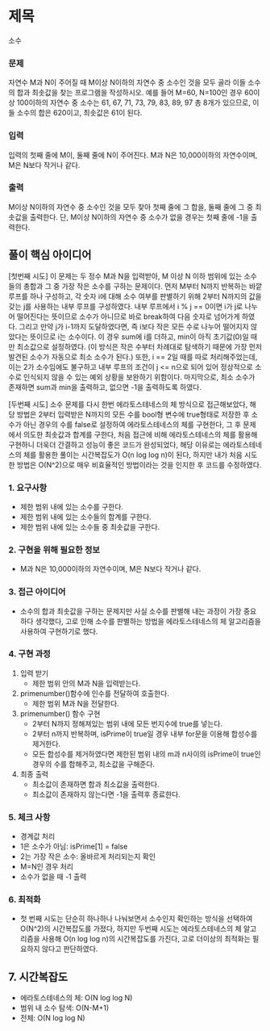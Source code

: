 # 제목
소수
  

### 문제
자연수 M과 N이 주어질 때 M이상 N이하의 자연수 중 소수인 것을 모두 골라 이들 소수의 합과 최솟값을 찾는 프로그램을 작성하시오.
예를 들어 M=60, N=100인 경우 60이상 100이하의 자연수 중 소수는 61, 67, 71, 73, 79, 83, 89, 97 총 8개가 있으므로, 이들 소수의 합은 620이고, 최솟값은 61이 된다.

### 입력
입력의 첫째 줄에 M이, 둘째 줄에 N이 주어진다.
M과 N은 10,000이하의 자연수이며, M은 N보다 작거나 같다.

### 출력
M이상 N이하의 자연수 중 소수인 것을 모두 찾아 첫째 줄에 그 합을, 둘째 줄에 그 중 최솟값을 출력한다.
단, M이상 N이하의 자연수 중 소수가 없을 경우는 첫째 줄에 -1을 출력한다.

## 풀이 핵심 아이디어
[첫번째 시도]
이 문제는 두 정수 M과 N을 입력받아, M 이상 N 이하 범위에 있는 소수들의 총합과 그 중 가장 작은 소수를 구하는 문제이다.
먼저 M부터 N까지 반복하는 바깥 루프를 하나 구성하고, 각 숫자 i에 대해 소수 여부를 판별하기 위해 2부터 N까지의 값을 갖는 j를 사용하는 내부 루프를 구성하였다.
내부 루프에서 i % j == 0이면 i가 j로 나누어 떨어진다는 뜻이므로 소수가 아니므로 바로 break하여 다음 숫자로 넘어가게 하였다.
그리고 만약 j가 i-1까지 도달하였다면, 즉 i보다 작은 모든 수로 나누어 떨어지지 않았다는 뜻이므로 i는 소수이다.
이 경우 sum에 i를 더하고, min이 아직 초기값(0)일 때만 최소값으로 설정하였다.
(이 방식은 작은 수부터 차례대로 탐색하기 때문에 가장 먼저 발견된 소수가 자동으로 최소 소수가 된다.)
또한, i == 2일 때를 따로 처리해주었는데, 이는 2가 소수임에도 불구하고 내부 루프의 조건이 j <= n으로 되어 있어 정상적으로 소수로 인식되지 않을 수 있는 예외 상황을 보완하기 위함이다.
마지막으로, 최소 소수가 존재하면 sum과 min을 출력하고, 없으면 -1을 출력하도록 하였다.

[두번째 시도]
소수 문제를 다시 한번 에라토스테네스의 체 방식으로 접근해보았다, 해당 방법은 2부터 입력받은 N까지의 모든 수를 bool형 변수에 true형태로 저장한 후 소수가 아닌 경우의 수를 false로 설정하여 에라토스테네스의 체를 구현한다, 그 후 문제에서 의도한 최솟값과 합계를 구한다, 처음 접근에 비해 에라토스테네스의 체를 활용해 구현하니 더욱더 간결하고 성능이 좋은 코드가 완성되었다, 해당 이유로는 에라토스테네스의 체를 활용한 풀이는 시간복잡도가 O(n log log n)이 된다, 하지만 내가 처음 시도한 방법은 O(N^2)으로 매우 비효율적인 방법이라는 것을 인지한 후 코드를 수정하였다.

### 1. 요구사항
- 제한 범위 내에 있는 소수를 구한다.
- 제한 범위 내에 있는 소수들의 합계를 구한다.
- 제한 범위 내에 있는 소수들 중 최솟값을 구한다.

### 2. 구현을 위해 필요한 정보
- M과 N은 10,000이하의 자연수이며, M은 N보다 작거나 같다.

### 3. 접근 아이디어
- 소수의 합과 최솟값을 구하는 문제지만 사실 소수를 판별해 내는 과정이 가장 중요하다 생각했다, 고로 인해 소수를 판별하는 방법을 에라토스테네스의 체 알고리즘을 사용하여 구현하기로 했다.
  

### 4. 구현 과정
1. 입력 받기
    - 제한 범위 안의 M과 N을 입력받는다.
2. primenumber()함수에 인수를 전달하여 호출한다.
    - 제한 범위 M과 N을 전달한다.
3. primenumber() 함수 구현
    - 2부터 N까지 정해져있는 범위 내에 모든 번지수에 true를 넣는다.
    - 2부터 n까지 반복하며, isPrime이 true일 경우 내부 for문을 이용해 합성수를 제거한다.
    - 모든 합성수를 제거하였다면 제한된 범위 내의 m과 n사이의 isPrime이 true인 경우의 수를 합해주고, 최소값을 구해준다.
4. 최종 출력
    - 최소값이 존재하면 합과 최소값을 출력한다.
    - 최소값이 존재하지 않는다면 -1을 출력후 종료한다.
### 5. 체크 사항
- 경계값 처리
- 1은 소수가 아님: isPrime[1] = false
- 2는 가장 작은 소수: 올바르게 처리되는지 확인
- M=N인 경우 처리
- 소수가 없을 때 -1 출력

### 6. 최적화
- 첫 번째 시도는 단순히 하나하나 나눠보면서 소수인지 확인하는 방식을 선택하여 O(N^2)의 시간복잡도를 가졌다, 하지만 두번째 시도는 에라토스테네스의 체 알고리즘을 사용해 O(n log log n)의 시간복잡도를 가진다, 고로 더이상의 최적화는 필요하지 않다고 판단하였다.

## 7. 시간복잡도
- 에라토스테네스의 체: O(N log log N)
- 범위 내 소수 탐색: O(N-M+1)
- 전체: O(N log log N)